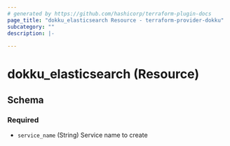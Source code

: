 ```yaml
---
# generated by https://github.com/hashicorp/terraform-plugin-docs
page_title: "dokku_elasticsearch Resource - terraform-provider-dokku"
subcategory: ""
description: |-
  
---
```


# dokku_elasticsearch (Resource)





<!-- schema generated by tfplugindocs -->
## Schema

### Required

- `service_name` (String) Service name to create
